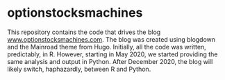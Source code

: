 # optionstocksmachines
This repository contains the code that drives the blog www.optionstocksmachines.com. The blog was created using blogdown and the Mainroad theme from Hugo. Initially, all the code was written, predictably, in R. However, starting in May 2020, we started providing the same analysis and output in Python. After December 2020, the blog will likely switch, haphazardly, between R and Python.  
